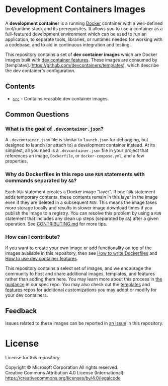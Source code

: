 # Development Containers Images

A **development container** is a running [Docker](https://www.docker.com) container with a well-defined tool/runtime stack and its prerequisites. It allows you to use a container as a full-featured development environment which can be used to run an application, to separate tools, libraries, or runtimes needed for working with a codebase, and to aid in continuous integration and testing.

This repository contains a set of **dev container images** which are Docker images built with [dev container features](https://github.com/devcontainers/features). These images are consumed by [templates].(https://github.com/devcontainers/templates), which describe the dev container's configuration.

## Contents
 
- [`src`](src) - Contains reusable dev container images.

## Common Questions

### What is the goal of `.devcontainer.json`?

A `.devcontainer.json` file is similar to `launch.json` for debugging, but designed to launch (or attach to) a development container instead. At its simplest, all you need is a `.devcontainer.json` file in your project that references an image, `Dockerfile`, or `docker-compose.yml`, and a few properties.

### Why do Dockerfiles in this repo use `RUN` statements with commands separated by `&&`?

Each `RUN` statement creates a Docker image "layer". If one `RUN` statement adds temporary contents, these contents remain in this layer in the image even if they are deleted in a subsequent `RUN`. This means the image takes more storage locally and results in slower image download times if you publish the image to a registry. You can resolve this problem by using a `RUN` statement that includes any clean up steps (separated by `&&`) after a given operation. See [CONTRIBUTING.md](./CONTRIBUTING.md#why-do-dockerfiles-in-this-repository-use-run-statements-with-commands-separated-by-) for more tips.

### How can I contribute?

If you want to create your own image or add functionality on top of the images available in this repository, then see [How to write Dockerfiles](https://docs.docker.com/develop/develop-images/dockerfile_best-practices/) and [How to use dev container features](https://github.com/devcontainers/features). 

This repository contains a select set of images, and we encourage the community to host and share additional images, templates, and features rather than adding them here. You may learn more about this process in [the guidance](https://github.com/devcontainers/spec/pull/40) in our spec repo. You may also check out the [templates](https://github.com/devcontainers/templates) and [features](https://github.com/devcontainers/features) repos for additional customizations you may adopt or modify for your dev containers.

## Feedback

Issues related to these images can be reported in [an issue](https://github.com/devcontainers/images/issues) in this repository.

# License

License for this repository:

Copyright © Microsoft Corporation All rights reserved.<br />
Creative Commons Attribution 4.0 License (International): https://creativecommons.org/licenses/by/4.0/legalcode
